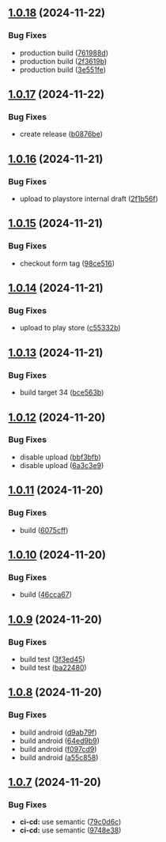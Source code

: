 ## [1.0.18](https://github.com/alpha-sow/dayder/compare/1.0.17...1.0.18) (2024-11-22)


### Bug Fixes

* production build ([761988d](https://github.com/alpha-sow/dayder/commit/761988d5e8899c56ce635a9fa7370e3251eb6ed2))
* production build ([2f3619b](https://github.com/alpha-sow/dayder/commit/2f3619bae1e0c5569732dd6823de711eb3967845))
* production build ([3e551fe](https://github.com/alpha-sow/dayder/commit/3e551fe275dfaeaac3024597a225a0f4ff6c354d))

## [1.0.17](https://github.com/alpha-sow/dayder/compare/1.0.16...1.0.17) (2024-11-22)


### Bug Fixes

* create release ([b0876be](https://github.com/alpha-sow/dayder/commit/b0876be0ab5cfec83037da8b49129f7ae069bdea))

## [1.0.16](https://github.com/alpha-sow/dayder/compare/1.0.15...1.0.16) (2024-11-21)


### Bug Fixes

* upload to playstore internal draft ([2f1b56f](https://github.com/alpha-sow/dayder/commit/2f1b56ffa494a5495b0695013215cb828f8a4a40))

## [1.0.15](https://github.com/alpha-sow/dayder/compare/1.0.14...1.0.15) (2024-11-21)


### Bug Fixes

* checkout form tag ([98ce516](https://github.com/alpha-sow/dayder/commit/98ce5162cd5ec13ff337a30f4688f2235644e924))

## [1.0.14](https://github.com/alpha-sow/dayder/compare/1.0.13...1.0.14) (2024-11-21)


### Bug Fixes

* upload to play store ([c55332b](https://github.com/alpha-sow/dayder/commit/c55332ba2cc6fda58a13be82b79d9a0ccf1f80ea))

## [1.0.13](https://github.com/alpha-sow/dayder/compare/1.0.12...1.0.13) (2024-11-21)


### Bug Fixes

* build target 34 ([bce563b](https://github.com/alpha-sow/dayder/commit/bce563b6f7f454b53520aadfabae61b1b6adfe46))

## [1.0.12](https://github.com/alpha-sow/dayder/compare/1.0.11...1.0.12) (2024-11-20)


### Bug Fixes

* disable upload ([bbf3bfb](https://github.com/alpha-sow/dayder/commit/bbf3bfb0b561ec9ee7eeda8c1acb6cd478d9b79e))
* disable upload ([6a3c3e9](https://github.com/alpha-sow/dayder/commit/6a3c3e97b0e2c6b899865e19dd0f7a110670d259))

## [1.0.11](https://github.com/alpha-sow/dayder/compare/1.0.10...1.0.11) (2024-11-20)


### Bug Fixes

* build ([6075cff](https://github.com/alpha-sow/dayder/commit/6075cffefcb7424f648e7c81b65916d1005dc7cd))

## [1.0.10](https://github.com/alpha-sow/dayder/compare/1.0.9...1.0.10) (2024-11-20)


### Bug Fixes

* build ([46cca67](https://github.com/alpha-sow/dayder/commit/46cca670a65fd1f5ba2e58be6a23fc71e9e2d530))

## [1.0.9](https://github.com/alpha-sow/dayder/compare/1.0.8...1.0.9) (2024-11-20)


### Bug Fixes

* build test ([3f3ed45](https://github.com/alpha-sow/dayder/commit/3f3ed455414a07b842a4cd86dde5606483b7df93))
* build test ([ba22480](https://github.com/alpha-sow/dayder/commit/ba2248008fe5e69a4914324565b1b1bccbffcac6))

## [1.0.8](https://github.com/alpha-sow/dayder/compare/1.0.7...1.0.8) (2024-11-20)


### Bug Fixes

* build android ([d9ab79f](https://github.com/alpha-sow/dayder/commit/d9ab79facebc2531dd8f80117cceb15e5d32254c))
* build android ([64ed9b9](https://github.com/alpha-sow/dayder/commit/64ed9b9efbb21463ec951ec09c60d4d0a6ff6db8))
* build android ([f097cd9](https://github.com/alpha-sow/dayder/commit/f097cd978ab38d3e0d7fa8396ec0ede5c6dfb92a))
* build android ([a55c858](https://github.com/alpha-sow/dayder/commit/a55c858befd7a2ea5afc723c7c117e9af25fa31f))

## [1.0.7](https://github.com/alpha-sow/dayder/compare/1.0.6...1.0.7) (2024-11-20)


### Bug Fixes

* **ci-cd:** use semantic ([79c0d6c](https://github.com/alpha-sow/dayder/commit/79c0d6c21629edc06931e41d4e6ac5a50fc4a191))
* **ci-cd:** use semantic ([9748e38](https://github.com/alpha-sow/dayder/commit/9748e3817e46111783e7abb0692ebf59b34dccc6))
